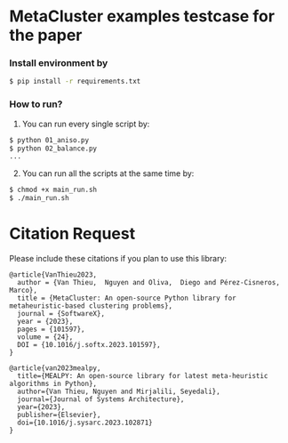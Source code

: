 # MetaCluster examples testcase for the paper

### Install environment by

```sh
$ pip install -r requirements.txt
```

### How to run?

1) You can run every single script by:

```sh 
$ python 01_aniso.py
$ python 02_balance.py
...
```

2) You can run all the scripts at the same time by:

```sh 
$ chmod +x main_run.sh
$ ./main_run.sh   
```


# Citation Request

Please include these citations if you plan to use this library:

```code
@article{VanThieu2023,
  author = {Van Thieu,  Nguyen and Oliva,  Diego and Pérez-Cisneros,  Marco},
  title = {MetaCluster: An open-source Python library for metaheuristic-based clustering problems},
  journal = {SoftwareX},
  year = {2023},
  pages = {101597},
  volume = {24},
  DOI = {10.1016/j.softx.2023.101597},
}

@article{van2023mealpy,
  title={MEALPY: An open-source library for latest meta-heuristic algorithms in Python},
  author={Van Thieu, Nguyen and Mirjalili, Seyedali},
  journal={Journal of Systems Architecture},
  year={2023},
  publisher={Elsevier},
  doi={10.1016/j.sysarc.2023.102871}
}
```
